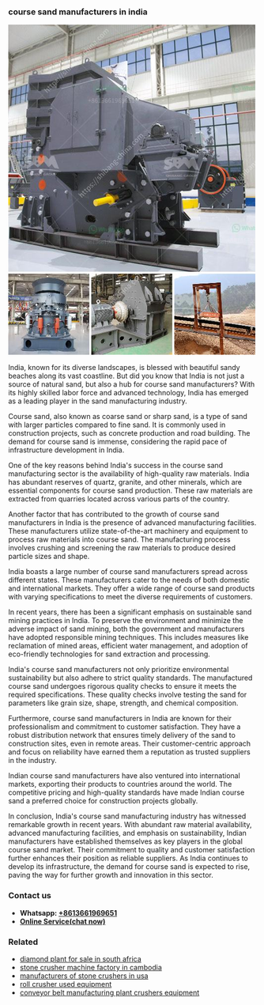 <h3>course sand manufacturers in india</h3><img src='1706755653.jpg' alt=''><p>India, known for its diverse landscapes, is blessed with beautiful sandy beaches along its vast coastline. But did you know that India is not just a source of natural sand, but also a hub for course sand manufacturers? With its highly skilled labor force and advanced technology, India has emerged as a leading player in the sand manufacturing industry.</p><p>Course sand, also known as coarse sand or sharp sand, is a type of sand with larger particles compared to fine sand. It is commonly used in construction projects, such as concrete production and road building. The demand for course sand is immense, considering the rapid pace of infrastructure development in India.</p><p>One of the key reasons behind India's success in the course sand manufacturing sector is the availability of high-quality raw materials. India has abundant reserves of quartz, granite, and other minerals, which are essential components for course sand production. These raw materials are extracted from quarries located across various parts of the country.</p><p>Another factor that has contributed to the growth of course sand manufacturers in India is the presence of advanced manufacturing facilities. These manufacturers utilize state-of-the-art machinery and equipment to process raw materials into course sand. The manufacturing process involves crushing and screening the raw materials to produce desired particle sizes and shape.</p><p>India boasts a large number of course sand manufacturers spread across different states. These manufacturers cater to the needs of both domestic and international markets. They offer a wide range of course sand products with varying specifications to meet the diverse requirements of customers.</p><p>In recent years, there has been a significant emphasis on sustainable sand mining practices in India. To preserve the environment and minimize the adverse impact of sand mining, both the government and manufacturers have adopted responsible mining techniques. This includes measures like reclamation of mined areas, efficient water management, and adoption of eco-friendly technologies for sand extraction and processing.</p><p>India's course sand manufacturers not only prioritize environmental sustainability but also adhere to strict quality standards. The manufactured course sand undergoes rigorous quality checks to ensure it meets the required specifications. These quality checks involve testing the sand for parameters like grain size, shape, strength, and chemical composition.</p><p>Furthermore, course sand manufacturers in India are known for their professionalism and commitment to customer satisfaction. They have a robust distribution network that ensures timely delivery of the sand to construction sites, even in remote areas. Their customer-centric approach and focus on reliability have earned them a reputation as trusted suppliers in the industry.</p><p>Indian course sand manufacturers have also ventured into international markets, exporting their products to countries around the world. The competitive pricing and high-quality standards have made Indian course sand a preferred choice for construction projects globally.</p><p>In conclusion, India's course sand manufacturing industry has witnessed remarkable growth in recent years. With abundant raw material availability, advanced manufacturing facilities, and emphasis on sustainability, Indian manufacturers have established themselves as key players in the global course sand market. Their commitment to quality and customer satisfaction further enhances their position as reliable suppliers. As India continues to develop its infrastructure, the demand for course sand is expected to rise, paving the way for further growth and innovation in this sector.</p><h3>Contact us</h3><ul><li><strong>Whatsapp:&nbsp;<a href="https://wa.me/8613661969651">+8613661969651</a></strong></li><li><a href="https://swt.shibang-china.com/?git&amp;zhl&amp;course sand manufacturers in india"><strong>Online Service(chat now)</strong></a></li></ul><h3>Related</h3><ul><li><a href='diamond plant for sale in south africa.md'>diamond plant for sale in south africa</a></li><li><a href='stone crusher machine factory in cambodia.md'>stone crusher machine factory in cambodia</a></li><li><a href='manufacturers of stone crushers in usa.md'>manufacturers of stone crushers in usa</a></li><li><a href='roll crusher used equipment.md'>roll crusher used equipment</a></li><li><a href='conveyor belt manufacturing plant crushers equipment.md'>conveyor belt manufacturing plant crushers equipment</a></li></ul>